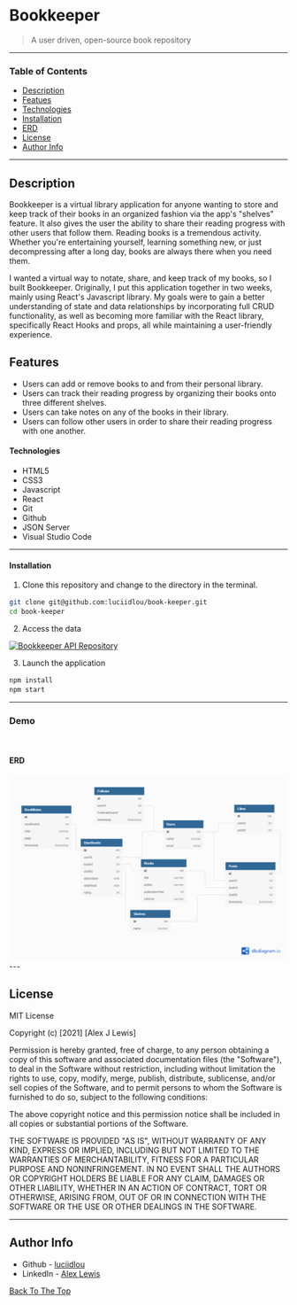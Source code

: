 # Bookkeeper

> A user driven, open-source book repository

---

### Table of Contents

- [Description](#description)
- [Featues](#features)
- [Technologies](#technologies)
- [Installation](#installation)
- [ERD](#erd)
- [License](#license)
- [Author Info](#author-info)

---

## Description

Bookkeeper is a virtual library application for anyone wanting to store and keep track of their books in an organized fashion via the app's "shelves" feature. It also gives the user the ability to share their reading progress with other users that follow them. Reading books is a tremendous activity. Whether you're entertaining yourself, learning something new, or just decompressing after a long day, books are always there when you need them.

I wanted a virtual way to notate, share, and keep track of my books, so I built Bookkeeper. Originally, I put this application together in two weeks, mainly using React's Javascript library. My goals were to gain a better understanding of state and data relationships by incorporating full CRUD functionality, as well as becoming more familiar with the React library, specifically React Hooks and props, all while maintaining a user-friendly experience.

## Features
- Users can add or remove books to and from their personal library.
- Users can track their reading progress by organizing their books onto three different shelves.
- Users can take notes on any of the books in their library.
- Users can follow other users in order to share their reading progress with one another. 

#### Technologies

- HTML5
- CSS3
- Javascript
- React
- Git
- Github
- JSON Server
- Visual Studio Code

---


#### Installation
1. Clone this repository and change to the directory in the terminal.

```sh
git clone git@github.com:luciidlou/book-keeper.git
cd book-keeper
```
2. Access the data

<a href="https://github.com/luciidlou/book-keeper-api" target="_blank" rel="noreferrer"><img src="https://img.shields.io/badge/-Click%20Here-blue" alt="Bookkeeper API Repository" style="height: 30px !important; width: 100px !important;" /></a>

3. Launch the application

```sh
npm install
npm start
```

---
### Demo
<img src="bookeeper-demo-final.gif" alt="">


#### ERD
<img src="./bookkeeper-final-erd.png" alt="">
---

## License

MIT License

Copyright (c) [2021] [Alex J Lewis]

Permission is hereby granted, free of charge, to any person obtaining a copy
of this software and associated documentation files (the "Software"), to deal
in the Software without restriction, including without limitation the rights
to use, copy, modify, merge, publish, distribute, sublicense, and/or sell
copies of the Software, and to permit persons to whom the Software is
furnished to do so, subject to the following conditions:

The above copyright notice and this permission notice shall be included in all
copies or substantial portions of the Software.

THE SOFTWARE IS PROVIDED "AS IS", WITHOUT WARRANTY OF ANY KIND, EXPRESS OR
IMPLIED, INCLUDING BUT NOT LIMITED TO THE WARRANTIES OF MERCHANTABILITY,
FITNESS FOR A PARTICULAR PURPOSE AND NONINFRINGEMENT. IN NO EVENT SHALL THE
AUTHORS OR COPYRIGHT HOLDERS BE LIABLE FOR ANY CLAIM, DAMAGES OR OTHER
LIABILITY, WHETHER IN AN ACTION OF CONTRACT, TORT OR OTHERWISE, ARISING FROM,
OUT OF OR IN CONNECTION WITH THE SOFTWARE OR THE USE OR OTHER DEALINGS IN THE
SOFTWARE.

---

## Author Info

- Github - [luciidlou](https://github.com/luciidlou)
- LinkedIn - [Alex Lewis](https://www.linkedin.com/in/alex-lewis22/)

[Back To The Top](#bookkeeper)
